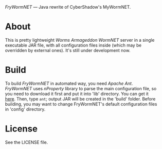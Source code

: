 *FryWormNET* — Java rewrite of CyberShadow's MyWormNET.

About
=====

This is pretty lightweight *Worms Armageddon WormNET* server
in a single executable JAR file, with all configuration files inside
(which may be overridden by external ones).
It's still under development now.

Build
=====

To build *FryWormNET* in automated way, you need *Apache Ant*.
*FryWormNET* uses *nProperty* library to parse the main configuration
file, so you need to download it first and put it into 'lib' directory.
You can get it [here](http://jfork.googlecode.com/svn/tags/nproperty/nproperty-1.1.jar).
Then, type `ant`; output JAR will be created in the 'build' folder. Before building,
you may want to change FryWormNET's default configuration files in 'config' directory.

License
=======

See the LICENSE file.

